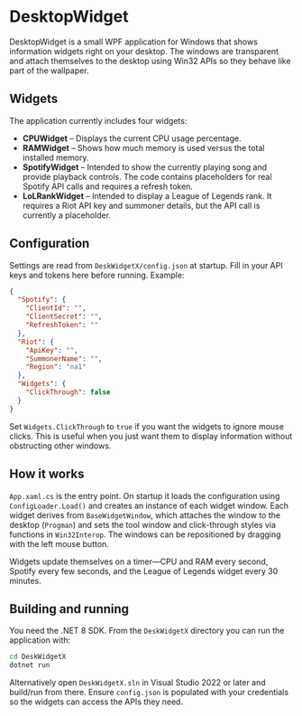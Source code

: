 # DesktopWidget

DesktopWidget is a small WPF application for Windows that shows information widgets right on your desktop. The windows are transparent and attach themselves to the desktop using Win32 APIs so they behave like part of the wallpaper.

## Widgets

The application currently includes four widgets:

- **CPUWidget** – Displays the current CPU usage percentage.
- **RAMWidget** – Shows how much memory is used versus the total installed memory.
- **SpotifyWidget** – Intended to show the currently playing song and provide playback controls. The code contains placeholders for real Spotify API calls and requires a refresh token.
- **LoLRankWidget** – Intended to display a League of Legends rank. It requires a Riot API key and summoner details, but the API call is currently a placeholder.

## Configuration

Settings are read from `DeskWidgetX/config.json` at startup. Fill in your API keys and tokens here before running. Example:

```json
{
  "Spotify": {
    "ClientId": "",
    "ClientSecret": "",
    "RefreshToken": ""
  },
  "Riot": {
    "ApiKey": "",
    "SummonerName": "",
    "Region": "na1"
  },
  "Widgets": {
    "ClickThrough": false
  }
}
```

Set `Widgets.ClickThrough` to `true` if you want the widgets to ignore mouse clicks. This is useful when you just want them to display information without obstructing other windows.

## How it works

`App.xaml.cs` is the entry point. On startup it loads the configuration using `ConfigLoader.Load()` and creates an instance of each widget window. Each widget derives from `BaseWidgetWindow`, which attaches the window to the desktop (`Progman`) and sets the tool window and click-through styles via functions in `Win32Interop`. The windows can be repositioned by dragging with the left mouse button.

Widgets update themselves on a timer—CPU and RAM every second, Spotify every few seconds, and the League of Legends widget every 30 minutes.

## Building and running

You need the .NET 8 SDK. From the `DeskWidgetX` directory you can run the application with:

```bash
cd DeskWidgetX
dotnet run
```

Alternatively open `DeskWidgetX.sln` in Visual Studio 2022 or later and build/run from there. Ensure `config.json` is populated with your credentials so the widgets can access the APIs they need.

